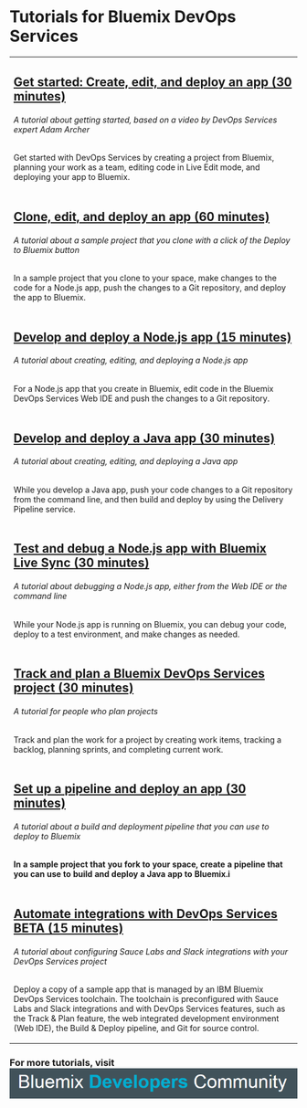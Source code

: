# Tutorials for Bluemix DevOps Services

<table class="tut-table">
<tr><td>
<h2><a href="/tutorials/devopsoverview">Get started: Create, edit, and deploy an app (30 minutes)</a></h2>
<h6>A tutorial about getting started, based on a video by DevOps Services expert Adam Archer</h6>
<p>Get started with DevOps Services by creating a project from Bluemix, planning your work as a team, editing code in Live Edit mode, and deploying your app to Bluemix.</p>
</td></tr>
<tr><td>
<h2><a href="/tutorials/devopsweb">Clone, edit, and deploy an app (60 minutes)</a></h2>
<h6>A tutorial about a sample project that you clone with a click of the Deploy to Bluemix button</h6>
<p>In a sample project that you clone to your space, make changes to the code for a Node.js app, push the changes to a Git repository, and deploy the app to Bluemix.</p>
</td></tr>
<tr><td>
<h2><a href="/tutorials/jazzeditor">Develop and deploy a Node.js app (15 minutes)</a></h2>
<h6>A tutorial about creating, editing, and deploying a Node.js app</h6>
<p>For a Node.js app that you create in Bluemix, edit code in the Bluemix DevOps Services Web IDE and push the changes to a Git repository.</p>
</td></tr>
<tr><td>
<h2><a href="/tutorials/jazzeditorjava">Develop and deploy a  Java app (30 minutes)</a></h2>
<h6>A tutorial about creating, editing, and deploying a Java app</h6>
<p>While you develop a Java app, push your code changes to a Git repository from the command line, and then build and deploy by using the Delivery Pipeline service.</p>
</td></tr>
<tr><td>
<h2><a href="/tutorials/livesync">Test and debug a Node.js app with Bluemix Live Sync (30 minutes)</a></h2>
<h6>A tutorial about debugging a Node.js app, either from the Web IDE or the command line</h6>
<p>While your Node.js app is running on Bluemix, you can debug your code, deploy to a test environment, and make changes as needed.</p>
</td></tr>
<tr><td>
<h2><a href="/tutorials/trackplan">Track and plan a Bluemix DevOps Services project (30 minutes)</a></h2>
<h6>A tutorial for people who plan projects</h6>
<p>Track and plan the work for a project by creating work items, tracking a backlog, planning sprints, and completing current work.</p>
</td></tr>
<tr><td>
<h2><a href="/tutorials/basicbuild"><strong>Set up a pipeline and deploy an app (30 minutes)</a></h2>
<h6>A tutorial about a build and deployment pipeline that you can use to deploy to Bluemix</h6>
<p>In a sample project that you fork to your space, create a pipeline that you can use to build and deploy a Java app to Bluemix.i</p>
</td></tr>
<tr><td>
<h2><a href="/tutorials/integrations_ui">Automate integrations with DevOps Services BETA (15 minutes)</a></h2>
<h6>A tutorial about configuring Sauce Labs and Slack integrations with your DevOps Services project</h6>
<p>Deploy a copy of a sample app that is managed by an IBM Bluemix DevOps Services toolchain. The toolchain is preconfigured with Sauce Labs and Slack integrations and with DevOps Services features, such as the Track & Plan feature, the web integrated development environment (Web IDE), the Build & Deploy pipeline, and Git for source control.</p>
</td></tr>
</table>


### For more tutorials, visit <a href="https://developer.ibm.com/bluemix/docs/"><img style="display: inline; margin: 0px; border-style: none; margin-bottom: 2px;" src="images/bluemix-developers-community.png"></a>




